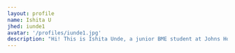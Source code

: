 ```yaml
---
layout: profile
name: Ishita U
jhed: iunde1
avatar: '/profiles/iunde1.jpg'
description: "Hi! This is Ishita Unde, a junior BME student at Johns Hopkins."
---
```

